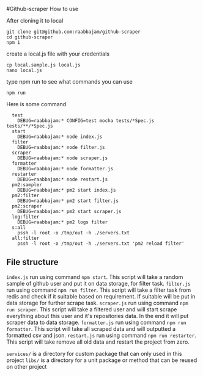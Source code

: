 #Github-scraper
How to use

After cloning it to local
```
git clone git@github.com:raabbajam/github-scraper
cd github-scraper
npm i
```
create a local.js file with your credentials
```
cp local.sample.js local.js
nano local.js
```


type npm run to see what commands you can use

```
npm run
```

Here is some command
```
  test
    DEBUG=raabbajam:* CONFIG=test mocha tests/*Spec.js tests/**/*Spec.js
  start
    DEBUG=raabbajam:* node index.js
  filter
    DEBUG=raabbajam:* node filter.js
  scraper
    DEBUG=raabbajam:* node scraper.js
  formatter
    DEBUG=raabbajam:* node formatter.js
  restarter
    DEBUG=raabbajam:* node restart.js
  pm2:sampler
    DEBUG=raabbajam:* pm2 start index.js
  pm2:filter
    DEBUG=raabbajam:* pm2 start filter.js
  pm2:scraper
    DEBUG=raabbajam:* pm2 start scraper.js
  log:filter
    DEBUG=raabbajam:* pm2 logs filter
  s:all
    pssh -l root -o /tmp/out -h ./servers.txt
  all:filter
    pssh -l root -o /tmp/out -h ./servers.txt 'pm2 reload filter'
```

## File structure

`index.js` run using command `npm start`. This script will take a random sample of github user and put it on data storage, for filter task.
`filter.js` run using command `npm run filter`. This script will take a filter task from redis and check if it suitable based on requirement. If suitable will be put in data storage for further scrape task.
`scraper.js` run using command `npm run scraper`. This script will take a filtered user and will start scrape everything about this user and it's repositories data. In the end it will put scraper data to data storage.
`formatter.js` run using command `npm run formatter`. This script will take all scraped data and will outputted a formatted csv and json.
`restart.js` run using command `npm run restarter`. This script will take remove all old data and restart the project from zero.

`services/` is a directory for custom package that can only used in this project
`libs/` is a directory for a unit package or method that can be reused on other project
